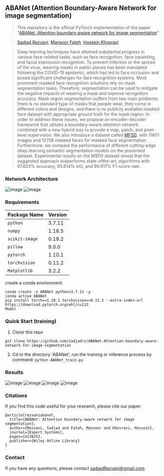 ABANet (Attention Boundary-Aware Network for image segmentation)
---
> This repository is the official PyTorch implementation of the paper "[ABANet: Attention boundary-aware network for image segmentation](https://doi.org/10.1111/exsy.13625)"

> [Sadjad Rezvani](https://scholar.google.com/citations?user=jxn15pUAAAAJ&hl=en&oi=sra), [Mansoor Fateh](https://scholar.google.com/citations?user=ZHezeMIAAAAJ&hl=en&oi=ao), [Hossein Khosravi](https://scholar.google.com/citations?hl=en&user=htZke-UAAAAJ)

> Deep learning techniques have attained substantial progress in various face-related tasks, such as face recognition, face inpainting, and facial expression recognition. To prevent infection or the spread of the virus, wearing masks in public places has been mandated following the COVID-19 epidemic, which has led to face occlusion and posed significant challenges for face recognition systems. Most prominent masked face recognition solutions rely on mask segmentation tasks. Therefore, segmentation can be used to mitigate the negative impacts of wearing a mask and improve recognition accuracy. Mask region segmentation suffers from two main problems: there is no standard type of masks that people wear, they come in different colors and designs, and there is no publicly available masked face dataset with appropriate ground truth for the mask region. In order to address these issues, we propose an encoder-decoder framework that utilizes a boundary-aware attention network combined with a new hybrid loss to provide a map, patch, and pixel-level supervision. We also introduce a dataset called [MFSD](https://github.com/sadjadrz/MFSD), with 11601 images and 12758 masked faces for masked face segmentation. Furthermore, we compare the performance of different cutting-edge deep learning semantic segmentation models on the presented dataset. Experimental results on the MSFD dataset reveal that the suggested approach outperforms state-ofthe-art, algorithms with 97.623% accuracy, 93.814% IoU, and 96.817% F1-score rate. 

### Network Architecture
![image](https://github.com/sadjadrz/ABANet-Attention-boundary-aware-network-for-image-segmentation/assets/77124662/b3774cfa-dba1-4c6a-9c4c-0bc633b07994)
![image](https://github.com/sadjadrz/ABANet-Attention-boundary-aware-network-for-image-segmentation/assets/77124662/e3d9eb5e-c403-4424-af23-376af651bc54)


### Requirements

| **Package Name**      | **Version** |
| --------------------- | ----------- |
| `python`              | 3.7.11      |
| `numpy`               | 1.18.5      |
| `scikit-image`        | 0.19.2      |
| `pillow`              | 9.0.0       |
| `pytorch`             | 1.10.1      |
| `torchvision`         | 0.11.2      |
| `Matplotlib`          | 3.2.2       |


create a conda environment: 
```
conda create -n ABANet python=3.7.11 -y
conda active ABANet
pip install torch==1.10.1 torchvision==0.11.2 --extra-index-url https://download.pytorch.org/whl/cu113
Model
```

### Quick Start (training)
1. Clone this repo
```
git clone https://github.com/sadjadrz/ABANet-Attention-boundary-aware-network-for-image-segmentation
```
2. Cd to the directory 'ABANet', run the training or inference process by command: ``python ABANet_train.py``

 
### Results
![image](https://github.com/sadjadrz/ABANet-Attention-boundary-aware-network-for-image-segmentation/assets/77124662/3afe5ef7-b561-4357-96f5-10a271378a85)
![image](https://github.com/sadjadrz/ABANet-Attention-boundary-aware-network-for-image-segmentation/assets/77124662/c6d8fa15-86c5-46b3-8dcd-f65d8ce87c38)
![image](https://github.com/sadjadrz/ABANet-Attention-boundary-aware-network-for-image-segmentation/assets/77124662/5a9e1b0d-5758-4b8e-afa2-5ea1b56eff62)
![image](https://github.com/sadjadrz/ABANet-Attention-boundary-aware-network-for-image-segmentation/assets/77124662/5fd880a3-e14a-4f19-86f5-7097166eb546)



### Citations

If you find this code useful for your research, please cite our paper:
```
@article{rezvaniabanet,
  title={ABANet: Attention boundary-aware network for image segmentation},
  author={Rezvani, Sadjad and Fateh, Mansoor and Khosravi, Hossein},
  journal={Expert Systems},
  pages={e13625},
  publisher={Wiley Online Library}
}
```

### Contact
If you have any questions, please contact sadjadRezvani@gmail.com.
